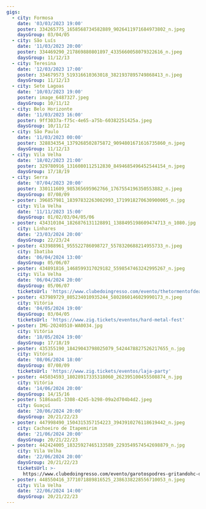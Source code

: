 ```yaml
---
gigs:
  - city: Formosa
    date: '03/03/2023 19:00'
    poster: 334265775_1658568734582889_9026411971684973802_n.jpeg
    daysGroup: 03/04/05
  - city: São Luís
    date: '11/03/2023 20:00'
    poster: 334469290_217869880801897_4335660058079322616_n.jpeg
    daysGroup: 11/12/13
  - city: Teresina
    date: '12/03/2023 17:00'
    poster: 334679573_519316610363018_3821937895749868413_n.jpeg
    daysGroup: 11/12/13
  - city: Sete Lagoas
    date: '10/03/2023 19:00'
    poster: image_6487327.jpeg
    daysGroup: 10/11/12
  - city: Belo Horizonte
    date: '11/03/2023 16:00'
    poster: 9ff3037a-f75c-4e65-a75b-60382251425a.jpeg
    daysGroup: 10/11/12
  - city: São Paulo
    date: '11/03/2023 00:00'
    poster: 328834354_1379268502875872_9094801671616735860_n.jpeg
    daysGroup: 11/12/13
  - city: Vila Velha
    date: '18/02/2023 21:00'
    poster: 329780916_1316080112512830_8494685496452544154_n.jpeg
    daysGroup: 17/18/19
  - city: Serra
    date: '07/04/2023 20:00'
    poster: 330111609_985365695962766_1767554196350553882_n.jpeg
    daysGroup: 07/08/09
  - poster: 396857981_18397832263002993_1719918270630900005_n.jpg
    city: Vila Velha
    date: '11/11/2023 15:00'
    daysGroup: 01/02/03/04/05/06
  - poster: 434310104_1826876131128891_1388495198609474713_n_1080.jpg
    city: Linhares
    date: '23/03/2024 20:00'
    daysGroup: 22/23/24
  - poster: 433988961_955522786098727_5578320688214955733_n.jpeg
    city: Ibatiba
    date: '06/04/2024 13:00'
    daysGroup: 05/06/07
  - poster: 434891816_1468599317029182_5598547463242995267_n.jpeg
    city: Vila Velha
    date: '06/04/2024 20:00'
    daysGroup: 05/06/07
    ticketsUrl: 'https://www.clubedoingresso.com/evento/thetormentofdead-06-04'
  - poster: 437989729_805234010935244_5802860146029990173_n.jpeg
    city: Vitória
    date: '04/05/2024 19:00'
    daysGroup: 03/04/05
    ticketsUrl: 'https://www.zig.tickets/eventos/hard-metal-fest'
  - poster: IMG-20240510-WA0034.jpg
    city: Vitória
    date: '18/05/2024 19:00'
    daysGroup: 17/18/19
  - poster: 435355190_18429043798025079_5424478827526217655_n.jpg
    city: Vitória
    date: '08/06/2024 18:00'
    daysGroup: 07/08/09
    ticketsUrl: 'https://www.zig.tickets/eventos/laja-party'
  - poster: 445034593_18028917335318060_262395100455508874_n.jpg
    city: Vitória
    date: '14/06/2024 20:00'
    daysGroup: 14/15/16
  - poster: 5186aad1-3308-4245-b298-09a2d704b4d2.jpeg
    city: Guaçuí
    date: '20/06/2024 20:00'
    daysGroup: 20/21/22/23
  - poster: 447998490_1504315357154223_3943910276118619442_n.jpeg
    city: Cachoeiro de Itapemirim
    date: '21/06/2024 20:00'
    daysGroup: 20/21/22/23
  - poster: 442424005_18325927465133589_2293549574542698879_n.jpg
    city: Vila Velha
    date: '22/06/2024 20:00'
    daysGroup: 20/21/22/23
    ticketsUrl: >-
      https://www.clubedoingresso.com/evento/garotospodres-gritandohc-danceofdays
  - poster: 448550416_3771071889816525_2386338228556710053_n.jpeg
    city: Vila Velha
    date: '22/06/2024 14:00'
    daysGroup: 20/21/22/23
---
```


